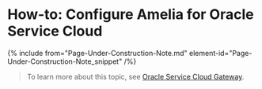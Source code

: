 

# How-to: Configure Amelia for Oracle Service Cloud

{% include from="Page-Under-Construction-Note.md" element-id="Page-Under-Construction-Note_snippet" /%}

> To learn more about this topic, see [Oracle Service Cloud Gateway](https://docs.amelia.com/display/AmeliaDocsV6/Oracle+Service+Cloud+Gateway).

 
